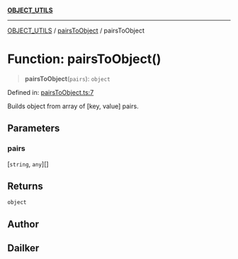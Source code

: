 [**OBJECT_UTILS**](../../README.md)

***

[OBJECT_UTILS](../../README.md) / [pairsToObject](../README.md) / pairsToObject

# Function: pairsToObject()

> **pairsToObject**(`pairs`): `object`

Defined in: [pairsToObject.ts:7](https://github.com/dailker/everyutil/blob/9ec04d41a381dab61073bf86e9abc70eaf55066d/src/object/pairsToObject.ts#L7)

Builds object from array of [key, value] pairs.

## Parameters

### pairs

\[`string`, `any`\][]

## Returns

`object`

## Author

## Dailker
